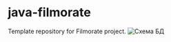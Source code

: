 # java-filmorate
Template repository for Filmorate project.
![Схема БД](https://github.com/antonkinkov/java-filmorate/assets/138143328/3f9e07fe-1919-4eac-907b-2b774cd7a7db)
